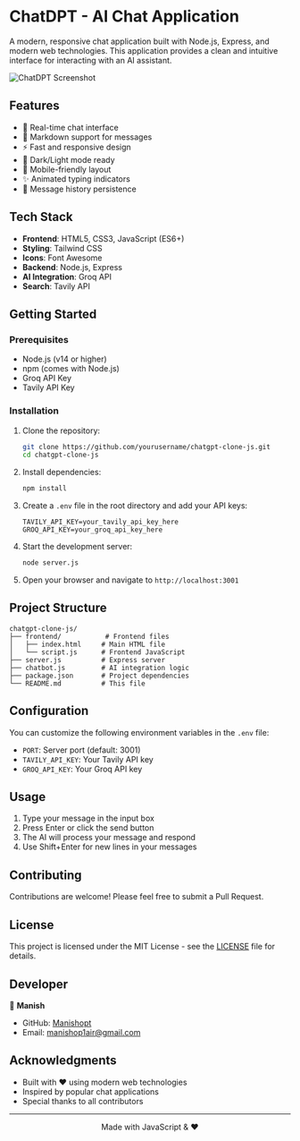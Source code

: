 # ChatDPT - AI Chat Application

A modern, responsive chat application built with Node.js, Express, and modern web technologies. This application provides a clean and intuitive interface for interacting with an AI assistant.

![ChatDPT Screenshot](screenshot.png)

## Features

- 🚀 Real-time chat interface
- 💬 Markdown support for messages
- ⚡ Fast and responsive design
- 🌙 Dark/Light mode ready
- 📱 Mobile-friendly layout
- ✨ Animated typing indicators
- 🔄 Message history persistence

## Tech Stack

- **Frontend**: HTML5, CSS3, JavaScript (ES6+)
- **Styling**: Tailwind CSS
- **Icons**: Font Awesome
- **Backend**: Node.js, Express
- **AI Integration**: Groq API
- **Search**: Tavily API

## Getting Started

### Prerequisites

- Node.js (v14 or higher)
- npm (comes with Node.js)
- Groq API Key
- Tavily API Key

### Installation

1. Clone the repository:
   ```bash
   git clone https://github.com/yourusername/chatgpt-clone-js.git
   cd chatgpt-clone-js
   ```

2. Install dependencies:
   ```bash
   npm install
   ```

3. Create a `.env` file in the root directory and add your API keys:
   ```
   TAVILY_API_KEY=your_tavily_api_key_here
   GROQ_API_KEY=your_groq_api_key_here
   ```

4. Start the development server:
   ```bash
   node server.js
   ```

5. Open your browser and navigate to `http://localhost:3001`

## Project Structure

```
chatgpt-clone-js/
├── frontend/           # Frontend files
│   ├── index.html     # Main HTML file
│   └── script.js      # Frontend JavaScript
├── server.js          # Express server
├── chatbot.js         # AI integration logic
├── package.json       # Project dependencies
└── README.md          # This file
```

## Configuration

You can customize the following environment variables in the `.env` file:

- `PORT`: Server port (default: 3001)
- `TAVILY_API_KEY`: Your Tavily API key
- `GROQ_API_KEY`: Your Groq API key

## Usage

1. Type your message in the input box
2. Press Enter or click the send button
3. The AI will process your message and respond
4. Use Shift+Enter for new lines in your messages

## Contributing

Contributions are welcome! Please feel free to submit a Pull Request.

## License

This project is licensed under the MIT License - see the [LICENSE](LICENSE) file for details.

## Developer

👤 **Manish**

- GitHub: [Manishopt](https://github.com/Manishopt)
- Email: manishop1air@gmail.com

## Acknowledgments

- Built with ❤️ using modern web technologies
- Inspired by popular chat applications
- Special thanks to all contributors

---

<div align="center">
  Made with JavaScript & ❤️
</div>
